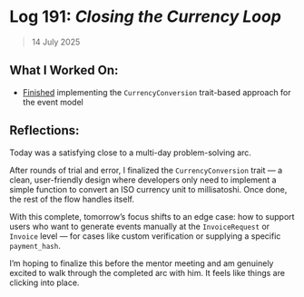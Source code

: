 # Log 191: _Closing the Currency Loop_

> 14 July 2025

## What I Worked On:

- [Finished](https://github.com/shaavan/rust-lightning/commits/currency-17)
  implementing the `CurrencyConversion` trait-based approach for the event model

## Reflections:

Today was a satisfying close to a multi-day problem-solving arc.

After rounds of trial and error, I finalized the `CurrencyConversion` trait — a
clean, user-friendly design where developers only need to implement a simple
function to convert an ISO currency unit to millisatoshi. Once done, the rest of
the flow handles itself.

With this complete, tomorrow’s focus shifts to an edge case: how to support
users who want to generate events manually at the `InvoiceRequest` or `Invoice`
level — for cases like custom verification or supplying a specific
`payment_hash`.

I’m hoping to finalize this before the mentor meeting and am genuinely excited
to walk through the completed arc with him. It feels like things are clicking
into place.
